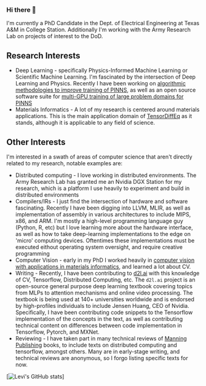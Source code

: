 ### Hi there 👋

I'm currently a PhD Candidate in the Dept. of Electrical Engineering at Texas A&M in College Station. Additionally I'm working with the Army Research Lab on projects of interest to the DoD. 

## Research Interests 
- Deep Learning - specifically Physics-Informed Machine Learning or Scientific Machine Learning. I'm fascinated by the intersection of Deep Learning and Physics. Recently I have been working on [algorithmic methodologies to improve training of PINNS](https://github.com/levimcclenny/SA-PINNs), as well as an open source software suite for [multi-GPU training of large problem domains for PINNS](http://docs.tensordiffeq.io)
- Materials Informatics - A lot of my research is centered around materials applications. This is the main application domain of [TensorDiffEq](docs.tensordiffeq.com) as it stands, although it is applicable to any field of science. 

## Other Interests
I'm interested in a swath of areas of computer science that aren't directly related to my research, notable examples are:
- Distributed computing - I love working in distributed environments. The Army Research Lab has granted me an Nvidia DGX Station for my research, which is a platform I use heavily to experiment and build in distributed environments
- Compilers/IRs - I just find the intersection of hardware and software fascinating. Recently I have been digging into LLVM, MLIR, as well as implementation of assembly in various architectures to include MIPS, x86, and ARM. I'm mostly a high-level programming language guy (Python, R, etc) but I love learning more about the hardware interface, as well as how to take deep-learning implementations to the edge on 'micro' computing devices. Oftentimes these implementations must be executed eithout operating system oversight, and require creative programming
- Computer Vision - early in my PhD I worked heavily in [computer vision with applications in materials informatics](https://github.com/levimcclenny/multimodal_transfer_learned_regression), and learned a lot about CV. 
- Writing - Recently, I have been contributing to [d2l.ai](https://github.com/d2l-ai/d2l-en) with this knowledge of CV, Tensorflow, Distributed Computing, etc. The `d2l.ai` project is an open-source general purpose deep learning textbook covering topics from MLPs to attention mechanisms and online video processing. The textbook is being used at 140+ universities worldwide and is endorsed by high-profiles individuals to include Jensen Huang, CEO of Nvidia. Specifically, I have been contributing code snippets to the Tensorflow implementation of the concepts in the text, as well as contributing technical content on differences between code implementation in Tensorflow, Pytorch, and MXNet. 
- Reviewing - I have taken part in many technical reviews of [Manning Publishing](https://www.manning.com/) books, to include texts on distributed computing and tensorflow, amongst others. Many are in early-stage writing, and technical reviews are anonymous, so I forgo listing specific texts for now. 

[![Levi's GitHub stats](https://github-readme-stats.vercel.app/api?username=levimcclenny)]


<!--
**levimcclenny/levimcclenny** is a ✨ _special_ ✨ repository because its `README.md` (this file) appears on your GitHub profile.

Here are some ideas to get you started:


- 🌱 I’m currently learning ...
- 👯 I’m looking to collaborate on ...
- 🤔 I’m looking for help with ...
- 💬 Ask me about ...
- 📫 How to reach me: ...
- 😄 Pronouns: ...
- ⚡ Fun fact: ...
-->
